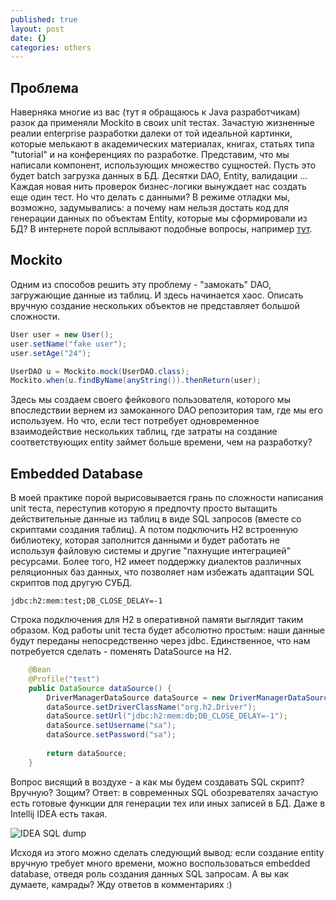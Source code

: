 ```yaml
---
published: true
layout: post
date: {}
categories: others
---
```

## Проблема

Наверняка многие из вас (тут я обращаюсь к Java разработчикам) разок да применяли Mockito в своих unit тестах. Зачастую жизненные реалии enterprise разработки далеки от той идеальной картинки, которые мелькают в академических материалах, книгах, статьях типа "tutorial" и на конференциях по разработке. Представим, что мы написали компонент, использующих множество сущностей. Пусть это будет batch загрузка данных в БД. Десятки DAO, Entity, валидации ... Каждая новая нить проверок бизнес-логики вынуждает нас создать еще один тест. Но что делать с данными? В режиме отладки мы, возможно, задумывались: а почему нам нельзя достать код для генерации данных по объектам Entity, которые мы сформировали из БД? В интернете порой всплывают подобные вопросы, например [тут](https://intellij-support.jetbrains.com/hc/en-us/community/posts/115000422864-Generate-Code-from-Object-state-in-Debugger).

## Mockito
Одним из способов решить эту проблему - "замокать" DAO, загружающие данные из таблиц. И здесь начинается хаос. Описать вручную создание нескольких объектов не представляет большой сложности.
```java
User user = new User();
user.setName("fake user");
user.setAge("24");

UserDAO u = Mockito.mock(UserDAO.class);
Mockito.when(u.findByName(anyString()).thenReturn(user);
```
Здесь мы создаем своего фейкового пользователя, которого мы впоследствии вернем из замоканного DAO репозитория там, где мы его используем.
Но что, если тест потребует одновременное взаимодействие нескольких таблиц, где затраты на создание соответствующих entity займет больше времени, чем на разработку?

## Embedded Database
В моей практике порой вырисовывается грань по сложности написания unit теста, переступив которую я предпочту просто вытащить действительные данные из таблиц в виде SQL запросов (вместе со скриптами создания таблиц). А потом подключить H2 встроенную библиотеку, которая заполнится данными и будет работать не используя файловую системы и другие "пахнущие интеграцией" ресурсами. Более того, H2 имеет поддержку диалектов различных реляционных баз данных, что позволяет нам избежать адаптации SQL скриптов под другую СУБД.

```
jdbc:h2:mem:test;DB_CLOSE_DELAY=-1
```
Строка подключения для H2 в оперативной памяти выглядит таким образом. Код работы unit теста будет абсолютно простым: наши данные будут переданы непосредственно через jdbc. Единственное, что нам потребуется сделать - поменять DataSource на H2.
```java
    @Bean
    @Profile("test")
    public DataSource dataSource() {
        DriverManagerDataSource dataSource = new DriverManagerDataSource();
        dataSource.setDriverClassName("org.h2.Driver");
        dataSource.setUrl("jdbc:h2:mem:db;DB_CLOSE_DELAY=-1");
        dataSource.setUsername("sa");
        dataSource.setPassword("sa");
 
        return dataSource;
    }
```
Вопрос висящий в воздухе - а как мы будем создавать SQL скрипт? Вручную? Зощим?
Ответ: в современных SQL обозревателях зачастую есть готовые функции для генерации тех или иных записей в БД. Даже в Intellij IDEA есть такая.

![IDEA SQL dump]({{site.baseurl}}/assets/articles/images/ChooseSQLInserts.png)


Исходя из этого можно сделать следующий вывод: если создание entity вручную требует много времени, можно воспользоваться embedded database, отведя роль создания данных SQL запросам. А вы как думаете, камрады? Жду ответов в комментариях :)
